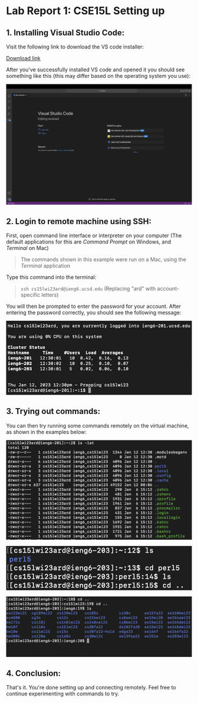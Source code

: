 
# Lab Report 1: CSE15L Setting up 

## 1. **Installing Visual Studio Code**: ##

Visit the following link to download the VS code installer:

[Download link](https://code.visualstudio.com/download)



After you've successfully installed VS code and opened it you should see something like this (this may differ based on the operating system you use):

![Image](VSCode.png)

## 2. **Login to remote machine using SSH**: ##

First, open command line interface or interpreter on your computer (The default applications for this are *Command Prompt* on Windows, and *Terminal* on Mac)
> The commands shown in this example were run on a Mac, using the *Terminal* application

Type this command into the terminal: 
> `ssh cs15lwi23ard@ieng6.ucsd.edu` (Replacing "ard" with account-specific letters)

You will then be prompted to enter the password for your account. After entering the password correctly, you should see the following message:

![Image](SSH.png)

## 3. **Trying out commands**: ##

You can then try running some commands remotely on the virtual machine, as shown in the examples below:

![Image](Command1.png)

![Image](CommandOther.png)

![Image](CommandOther2nd.png)

## 4. **Conclusion**: ##

That's it. You're done setting up and connecting remotely. Feel free to continue experimenting with commands to try.
